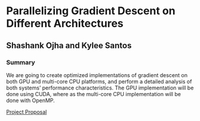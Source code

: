 # Parallelizing Gradient Descent on Different Architectures 
## Shashank Ojha and Kylee Santos


### Summary

We are going to create optimized implementations of gradient descent on both GPU and multi-core CPU platforms, and perform a detailed analysis of both systems’ performance characteristics. The GPU implementation will be done using CUDA, where as the multi-core CPU implementation will be done with OpenMP. 

[Project Proposal](https://shashank-ojha.github.io/ParallelGradientDescent/proposal.pdf)

